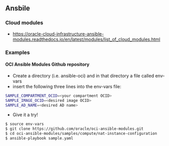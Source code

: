 ## Ansbile
### Cloud modules
* https://oracle-cloud-infrastructure-ansible-modules.readthedocs.io/en/latest/modules/list_of_cloud_modules.html

### Examples
#### OCI Ansible Modules Github repository 
* Create a directory (i.e. ansible-oci) and in that directory a file called env-vars
* insert the following three lines into the env-vars file:
```bash
SAMPLE_COMPARTMENT_OCID=<your compartment OCID>
SAMPLE_IMAGE_OCID=<desired image OCID>
SAMPLE_AD_NAME=<desired AD name>
```
* Give it a try! 
```bash
$ source env-vars
$ git clone https://github.com/oracle/oci-ansible-modules.git 
$ cd oci-ansible-modules/samples/compute/nat-instance-configuration
$ ansible-playbook sample.yaml

```
